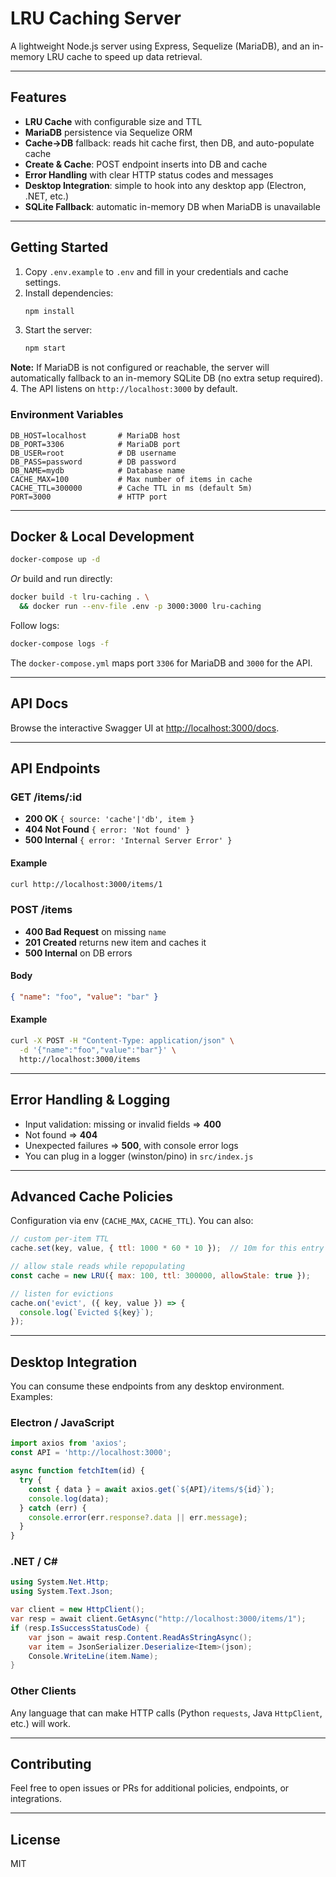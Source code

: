 # LRU Caching Server

A lightweight Node.js server using Express, Sequelize (MariaDB), and an in-memory LRU cache to speed up data retrieval.

---

## Features

- **LRU Cache** with configurable size and TTL
- **MariaDB** persistence via Sequelize ORM
- **Cache→DB** fallback: reads hit cache first, then DB, and auto-populate cache
- **Create & Cache**: POST endpoint inserts into DB and cache
- **Error Handling** with clear HTTP status codes and messages
- **Desktop Integration**: simple to hook into any desktop app (Electron, .NET, etc.)
- **SQLite Fallback**: automatic in-memory DB when MariaDB is unavailable

---

## Getting Started

1. Copy `.env.example` to `.env` and fill in your credentials and cache settings.
2. Install dependencies:
   ```bash
   npm install
   ```
3. Start the server:
   ```bash
   npm start
   ```
**Note:** If MariaDB is not configured or reachable, the server will automatically fallback to an in-memory SQLite DB (no extra setup required).
4. The API listens on `http://localhost:3000` by default.

### Environment Variables

```dotenv
DB_HOST=localhost       # MariaDB host
DB_PORT=3306            # MariaDB port
DB_USER=root            # DB username
DB_PASS=password        # DB password
DB_NAME=mydb            # Database name
CACHE_MAX=100           # Max number of items in cache
CACHE_TTL=300000        # Cache TTL in ms (default 5m)
PORT=3000               # HTTP port
```

---

## Docker & Local Development

```bash
docker-compose up -d
```

_Or_ build and run directly:
```bash
docker build -t lru-caching . \
  && docker run --env-file .env -p 3000:3000 lru-caching
```

Follow logs:
```bash
docker-compose logs -f
```

The `docker-compose.yml` maps port `3306` for MariaDB and `3000` for the API.

---

## API Docs

Browse the interactive Swagger UI at [http://localhost:3000/docs](http://localhost:3000/docs).

---

## API Endpoints

### GET /items/:id

- **200 OK** `{ source: 'cache'|'db', item }`
- **404 Not Found** `{ error: 'Not found' }`
- **500 Internal** `{ error: 'Internal Server Error' }`

#### Example
```bash
curl http://localhost:3000/items/1
```

### POST /items

- **400 Bad Request** on missing `name`
- **201 Created** returns new item and caches it
- **500 Internal** on DB errors

#### Body
```json
{ "name": "foo", "value": "bar" }
```

#### Example
```bash
curl -X POST -H "Content-Type: application/json" \
  -d '{"name":"foo","value":"bar"}' \
  http://localhost:3000/items
```

---

## Error Handling & Logging

- Input validation: missing or invalid fields ⇒ **400**
- Not found ⇒ **404**
- Unexpected failures ⇒ **500**, with console error logs
- You can plug in a logger (winston/pino) in `src/index.js`

---

## Advanced Cache Policies

Configuration via env (`CACHE_MAX`, `CACHE_TTL`). You can also:

```js
// custom per-item TTL
cache.set(key, value, { ttl: 1000 * 60 * 10 });  // 10m for this entry

// allow stale reads while repopulating
const cache = new LRU({ max: 100, ttl: 300000, allowStale: true });

// listen for evictions
cache.on('evict', ({ key, value }) => {
  console.log(`Evicted ${key}`);
});
```

---

## Desktop Integration

You can consume these endpoints from any desktop environment. Examples:

### Electron / JavaScript

```js
import axios from 'axios';
const API = 'http://localhost:3000';

async function fetchItem(id) {
  try {
    const { data } = await axios.get(`${API}/items/${id}`);
    console.log(data);
  } catch (err) {
    console.error(err.response?.data || err.message);
  }
}
```

### .NET / C#

```csharp
using System.Net.Http;
using System.Text.Json;

var client = new HttpClient();
var resp = await client.GetAsync("http://localhost:3000/items/1");
if (resp.IsSuccessStatusCode) {
    var json = await resp.Content.ReadAsStringAsync();
    var item = JsonSerializer.Deserialize<Item>(json);
    Console.WriteLine(item.Name);
}
```

### Other Clients

Any language that can make HTTP calls (Python `requests`, Java `HttpClient`, etc.) will work.

---

## Contributing

Feel free to open issues or PRs for additional policies, endpoints, or integrations.

---

## License

MIT 
